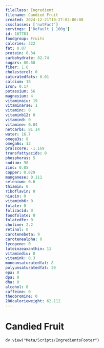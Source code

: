 ```yaml
---
fileClass: Ingredient
filename: Candied Fruit
created: 2024-12-21T19:27:02-06:00
cssclasses: ['nutFact']
servings: ['Default | 100g']
id: 167781
foodgroup: Fruits
calories: 322
fat: 0.07
protein: 0.34
carbohydrate: 82.74
sugars: 80.68
fiber: 1.6
cholesterol: 0
saturatedfats: 0.01
calcium: 18
iron: 0.17
potassium: 56
magnesium: 4
vitaminaiu: 19
vitaminarae: 1
vitaminc: 0
vitaminb12: 0
vitamind: 0
vitamine: 0.04
netcarbs: 81.14
water: 16.7
omega3s: 8
omega6s: 13
pralscore: -1.169
transfattyacids: 0
phosphorus: 5
sodium: 98
zinc: 0.05
copper: 0.029
manganese: 0.111
selenium: 0.6
thiamin: 0
riboflavin: 0
niacin: 0
vitaminb6: 0
folate: 0
folicacid: 0
foodfolate: 0
folatedfe: 0
choline: 2.2
retinol: 0
carotenebeta: 9
carotenealpha: 0
lycopene: 0
luteinzeaxanthin: 11
vitamindiu: 0
vitamink: 0.3
monounsaturatedfat: 8
polyunsaturatedfat: 20
epa: 0
dpa: 0
dha: 0
alcohol: 0
caffeine: 0
theobromine: 0
200calorieweight: 62.112
---
```


# Candied Fruit

```dataviewjs
dv.view("Meta/Scripts/IngredientsFooter")
```